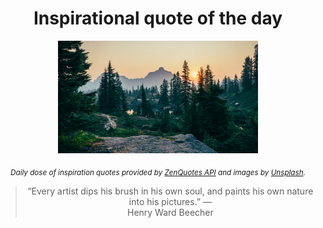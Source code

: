 
<div align="center">

# Inspirational quote of the day

<img src="./data/photo.jpeg" alt="Beautiful nature photo" width="320" height="180">

<sub><i>Daily dose of inspiration quotes provided by [ZenQuotes API](https://zenquotes.io/) and images by [Unsplash](https://unsplash.com/).</i></sub>


<blockquote>&ldquo;Every artist dips his brush in his own soul, and paints his own nature into his pictures.&rdquo; &mdash; <footer>Henry Ward Beecher</footer></blockquote>

</div>
